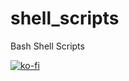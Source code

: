# shell_scripts
Bash Shell Scripts

[![ko-fi](https://www.ko-fi.com/img/githubbutton_sm.svg)](https://ko-fi.com/R6R72LISM)

